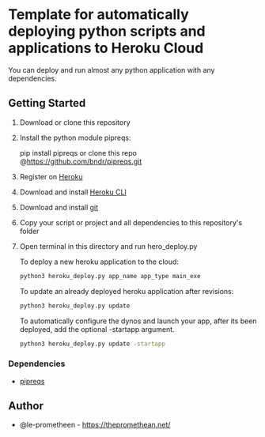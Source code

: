 # Template for automatically deploying python scripts and applications to Heroku Cloud

You can deploy and run almost any python application with any dependencies.

## Getting Started

1. Download or clone this repository
2. Install the python module pipreqs:

   pip install pipreqs or clone this repo @https://github.com/bndr/pipreqs.git

2. Register on [Heroku](https://www.heroku.com/)
3. Download and install [Heroku CLI](https://devcenter.heroku.com/articles/getting-started-with-python#set-up)
4. Download and install [git](https://git-scm.com/downloads)
5. Copy your script or project and all dependencies to this repository's folder
9. Open terminal in this directory and run hero_deploy.py


   To deploy a new heroku application to the cloud:

      ```bash
      python3 heroku_deploy.py app_name app_type main_exe
      ```

   To update an already deployed heroku application after revisions:

      ```bash
      python3 heroku_deploy.py update
      ```

   To automatically configure the dynos and launch your app, after its
   been deployed, add the optional -startapp argument.

    ```bash
    python3 heroku_deploy.py update -startapp
    ```

### Dependencies

* [pipreqs](https://github.com/bndr/pipreqs.git)

## Author

* @le-prometheen - https://thepromethean.net/
